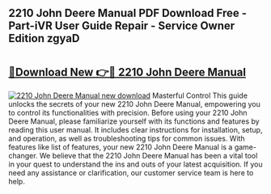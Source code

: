 ## 2210 John Deere Manual PDF Download Free - Part-iVR User Guide Repair - Service Owner Edition zgyaD

# <h2><a href="http://bc91783.oget.top/?id=2210+John+Deere+Manual">🔗Download New 👉🔴 2210 John Deere Manual</a></h2>

[![2210 John Deere Manual new download](https://i.imgur.com/5g1atiW.png)](http://bc91783.oget.top/?id=2210+John+Deere+Manual)
Masterful Control This guide unlocks the secrets of your new 2210 John Deere Manual, empowering you to control its functionalities with precision. Before using your 2210 John Deere Manual, please familiarize yourself with its functions and features by reading this user manual. It includes clear instructions for installation, setup, and operation, as well as troubleshooting tips for common issues. With features like list of features, your new 2210 John Deere Manual is a game-changer. We believe that the 2210 John Deere Manual has been a vital tool in your quest to understand the ins and outs of your latest acquisition. If you need any assistance or clarification, our customer service team is here to help.
